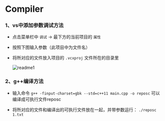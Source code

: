 # Compiler

### 1、vs中添加参数调试方法

* 点击菜单栏中 `调试` ->  最下方的当前项目的 `属性`

* 按照下图输入参数（此项目中为文件名）

* 将所对应的文件放入项目的 `.vcxproj` 文件所在的目录里

  ![readme1](.\readme1.png)

### 2、g++编译方法

* 输入命令 `g++ -finput-charset=gbk --std=c++11 main.cpp -o reposc` 可以编译成可执行文件reposc

* 将所对应的文件和编译出的可执行文件放在一起，并带参数运行：
  `./reposc 1.txt`
